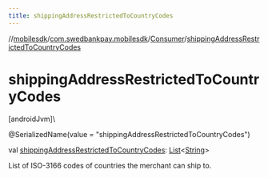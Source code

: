 ```yaml
---
title: shippingAddressRestrictedToCountryCodes
---
```

//[mobilesdk](../../../index.html)/[com.swedbankpay.mobilesdk](../index.html)/[Consumer](index.html)/[shippingAddressRestrictedToCountryCodes](shipping-address-restricted-to-country-codes.html)



# shippingAddressRestrictedToCountryCodes



[androidJvm]\




@SerializedName(value = "shippingAddressRestrictedToCountryCodes")



val [shippingAddressRestrictedToCountryCodes](shipping-address-restricted-to-country-codes.html): [List](https://kotlinlang.org/api/latest/jvm/stdlib/kotlin.collections/-list/index.html)&lt;[String](https://kotlinlang.org/api/latest/jvm/stdlib/kotlin/-string/index.html)&gt;



List of ISO-3166 codes of countries the merchant can ship to.





